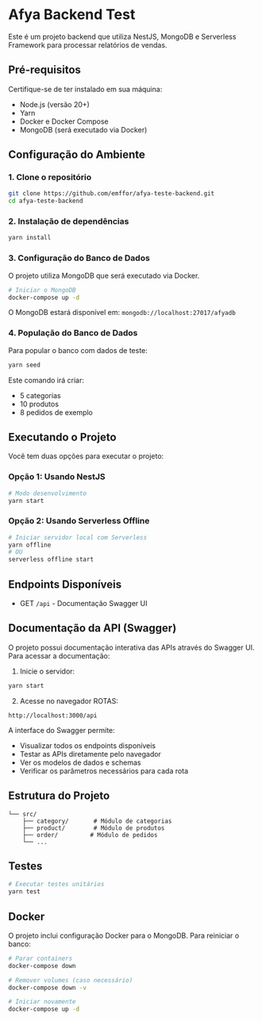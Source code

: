 # Afya Backend Test

Este é um projeto backend que utiliza NestJS, MongoDB e Serverless Framework para processar relatórios de vendas.

## Pré-requisitos

Certifique-se de ter instalado em sua máquina:

- Node.js (versão 20+)
- Yarn
- Docker e Docker Compose
- MongoDB (será executado via Docker)

## Configuração do Ambiente

### 1. Clone o repositório
```bash
git clone https://github.com/emffor/afya-teste-backend.git
cd afya-teste-backend
```

### 2. Instalação de dependências
```bash
yarn install
```

### 3. Configuração do Banco de Dados

O projeto utiliza MongoDB que será executado via Docker.

```bash
# Iniciar o MongoDB
docker-compose up -d
```

O MongoDB estará disponível em: `mongodb://localhost:27017/afyadb`

### 4. População do Banco de Dados

Para popular o banco com dados de teste:

```bash
yarn seed
```

Este comando irá criar:
- 5 categorias
- 10 produtos
- 8 pedidos de exemplo

## Executando o Projeto

Você tem duas opções para executar o projeto:

### Opção 1: Usando NestJS
```bash
# Modo desenvolvimento
yarn start
```

### Opção 2: Usando Serverless Offline
```bash
# Iniciar servidor local com Serverless
yarn offline
# OU
serverless offline start
```

## Endpoints Disponíveis

- GET `/api` - Documentação Swagger UI

## Documentação da API (Swagger)

O projeto possui documentação interativa das APIs através do Swagger UI.
Para acessar a documentação:

1. Inicie o servidor:
```bash
yarn start
```

2. Acesse no navegador ROTAS:
```
http://localhost:3000/api
```

A interface do Swagger permite:
- Visualizar todos os endpoints disponíveis
- Testar as APIs diretamente pelo navegador
- Ver os modelos de dados e schemas
- Verificar os parâmetros necessários para cada rota

## Estrutura do Projeto

```
└── src/
    ├── category/       # Módulo de categorias
    ├── product/        # Módulo de produtos
    ├── order/         # Módulo de pedidos
    └── ...
```

## Testes

```bash
# Executar testes unitários
yarn test
```

## Docker

O projeto inclui configuração Docker para o MongoDB. Para reiniciar o banco:

```bash
# Parar containers
docker-compose down

# Remover volumes (caso necessário)
docker-compose down -v

# Iniciar novamente
docker-compose up -d
```
````
